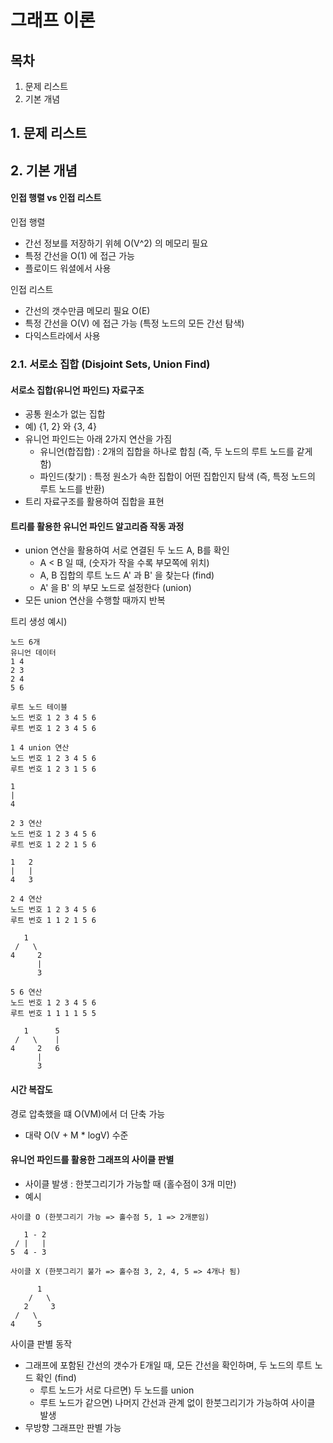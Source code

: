 # 그래프 이론

## 목차

1. 문제 리스트
2. 기본 개념

## 1. 문제 리스트

## 2. 기본 개념

#### 인접 행렬 vs 인접 리스트

인접 행렬

- 간선 정보를 저장하기 위헤 O(V^2) 의 메모리 필요
- 특정 간선을 O(1) 에 접근 가능
- 플로이드 워셜에서 사용

인접 리스트

- 간선의 갯수만큼 메모리 필요 O(E)
- 특정 간선을 O(V) 에 접근 가능 (특정 노드의 모든 간선 탐색)
- 다익스트라에서 사용

### 2.1. 서로소 집합 (Disjoint Sets, Union Find)

#### 서로소 집합(유니언 파인드) 자료구조

- 공통 원소가 없는 집합
- 예) {1, 2} 와 {3, 4}
- 유니언 파인드는 아래 2가지 연산을 가짐
  - 유니언(합집합) : 2개의 집합을 하나로 합침 (즉, 두 노드의 루트 노드를 같게 함)
  - 파인드(찾기) : 특정 원소가 속한 집합이 어떤 집합인지 탐색 (즉, 특정 노드의 루트 노드를 반환)
- 트리 자료구조를 활용하여 집합을 표현

#### 트리를 활용한 유니언 파인드 알고리즘 작동 과정

- union 연산을 활용하여 서로 연결된 두 노드 A, B를 확인
  - A < B 일 때, (숫자가 작을 수록 부모쪽에 위치)
  - A, B 집합의 루트 노드 A' 과 B' 을 찾는다 (find)
  - A' 을 B' 의 부모 노드로 설정한다 (union)
- 모든 union 연산을 수행할 때까지 반복

트리 생성 예시)

```
노드 6개
유니언 데이터
1 4
2 3
2 4
5 6

루트 노드 테이블
노드 번호 1 2 3 4 5 6
루트 번호 1 2 3 4 5 6

1 4 union 연산
노드 번호 1 2 3 4 5 6
루트 번호 1 2 3 1 5 6

1
|
4

2 3 연산
노드 번호 1 2 3 4 5 6
루트 번호 1 2 2 1 5 6

1   2
|   |
4   3

2 4 연산
노드 번호 1 2 3 4 5 6
루트 번호 1 1 2 1 5 6

   1 
 /   \
4     2
      |
      3 

5 6 연산
노드 번호 1 2 3 4 5 6
루트 번호 1 1 1 1 5 5

   1      5
 /   \    |
4     2   6
      |
      3 
```

#### 시간 복잡도

경로 압축했을 떄 O(VM)에서 더 단축 가능

- 대략 O(V + M * logV) 수준

#### 유니언 파인드를 활용한 그래프의 사이클 판별

- 사이클 발생 : 한붓그리기가 가능할 때 (홀수점이 3개 미만)
- 예시

```
사이클 O (한붓그리기 가능 => 홀수점 5, 1 => 2개뿐임)

   1 - 2
 / |   |
5  4 - 3

사이클 X (한붓그리기 불가 => 홀수점 3, 2, 4, 5 => 4개나 됨)

      1
    /   \
   2     3
 /   \
4     5  
```

사이클 판별 동작

- 그래프에 포함된 간선의 갯수가 E개일 때, 모든 간선을 확인하며, 두 노드의 루트 노드 확인 (find)
  - 루트 노드가 서로 다르면) 두 노드를 union
  - 루트 노드가 같으면) 나머지 간선과 관계 없이 한붓그리기가 가능하여 사이클 발생
- 무방향 그래프만 판별 가능
